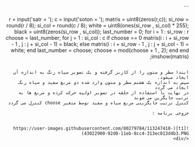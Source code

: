<div dir = "rtl">
  ```
  
  r = input('satr = ');
    c = input('soton = ');
    matris = uint8(zeros(r,c));
si_row = round(r / 8);
si_col = round(c / 8);
white = uint8(ones(si_row , si_col) * 255);
black = uint8(zeros(si_row , si_col));
last_number = 0;
for i = 1 : si_row : r
    choose = last_number;
    for j = 1 : si_col : c
        if choose == 0
             matris(i : i + si_row - 1 , j : j + si_col - 1) = black;
        else
             matris(i : i + si_row - 1 , j : j + si_col - 1) = white;
        end
        last_number = choose;
        choose = mod(choose + 1 , 2);
    end
end
imshow(matris);

```
  
ابتدا سطر و ستون را از کاربر گرفته و یک تصویر سیاه رنگ به اندازه آن ایجاد میشود. 
سپس به اندازه یک هشتم سطر و ستون وارد شده دو مربع سفید و سیاه رنگ ایجاد می گردد
در نهایت با استفاده از حلقه در تصویر اولیه حرکت کرده و مربع ها به ترتیب جایگزین می شوند 
کنترل ترتیب جایگزینی مربع سیاه و سفید توسط متغیر choose کنترل می گردد

خروجی برنامه :


![t1](https://user-images.githubusercontent.com/80279784/113247418-43022900-92d0-11eb-8cc4-313ec013d4b3.PNG)
</div>
